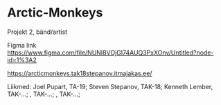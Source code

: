# Arctic-Monkeys
Projekt 2, bänd/artist

Figma link
https://www.figma.com/file/NUNI8VOjGI74AUQ3PxXOnv/Untitled?node-id=1%3A2

https://arcticmonkeys.tak18stepanov.itmajakas.ee/


Liikmed:
Joel Pupart, TA-19;
Steven Stepanov, TAK-18;
Kenneth Lember, TAK-...;
, TAK-...;
, TAK-...;
